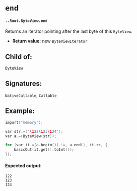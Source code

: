 # `end`

#### `..Root.ByteView.end`

Returns an iterator pointing after the last byte of this `ByteView`.

* **Return value:** new `ByteViewIterator`

## Child of:

[`ByteView`](docs..Root.ByteView.md)

## Signatures:

`NativeCallable`, `Callable`

## Example:

```c
import("memory");

var str.=("\122\123\124");
var a.=(ByteView(str));

for (var it.=(a.begin()).!=, a.end(), it.++, {
    basicOut(it.get().toInt());
});
```

#### Expected output:

```
122
123
124
```